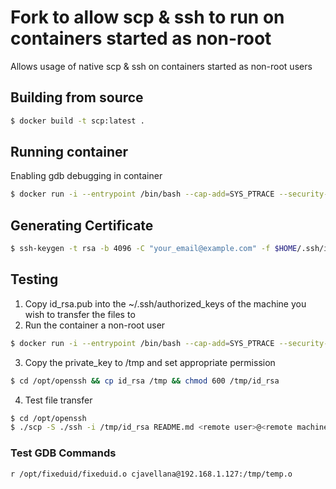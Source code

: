 # Fork to allow scp & ssh to run on containers started as non-root
Allows usage of native scp & ssh on containers started as non-root users

## Building from source
```bash
$ docker build -t scp:latest .
```

## Running container

Enabling gdb debugging in container
```bash
$ docker run -i --entrypoint /bin/bash --cap-add=SYS_PTRACE --security-opt seccomp=unconfined --user 100:100 -t scp:latest
```

## Generating Certificate
```bash
$ ssh-keygen -t rsa -b 4096 -C "your_email@example.com" -f $HOME/.ssh/id_rsa
```

## Testing
1. Copy id_rsa.pub into the ~/.ssh/authorized_keys of the machine you wish to transfer the files to
2. Run the container a non-root user
```bash
$ docker run -i --entrypoint /bin/bash --cap-add=SYS_PTRACE --security-opt seccomp=unconfined --user 100:100 -t scp:latest
```
3. Copy the private_key to /tmp and set appropriate permission
```bash
$ cd /opt/openssh && cp id_rsa /tmp && chmod 600 /tmp/id_rsa
```
4. Test file transfer
```bash
$ cd /opt/openssh
$ ./scp -S ./ssh -i /tmp/id_rsa README.md <remote user>@<remote machine host or ip>:/tmp
```

### Test GDB Commands
```
r /opt/fixeduid/fixeduid.o cjavellana@192.168.1.127:/tmp/temp.o
```
